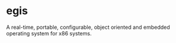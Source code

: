 # egis

A real-time, portable, configurable, object oriented and embedded operating system for x86 systems. 
